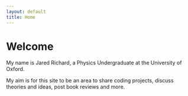 ```yaml
---
layout: default
title: Home
---
```


<h1>Welcome</h1>

My name is Jared Richard, a Physics Undergraduate at the University of Oxford. 



My aim is for this site to be an area to share coding projects, discuss theories and ideas, post book reviews and more.

